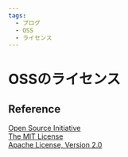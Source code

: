 ```yaml
---
tags:
  - ブログ
  - OSS
  - ライセンス
---
```


# OSSのライセンス



## Reference
[Open Source Initiative](https://opensource.org/)<br>
[The MIT License](https://opensource.org/licenses/MIT)<br>
[Apache License, Version 2.0](https://opensource.org/licenses/Apache-2.0)<br>
